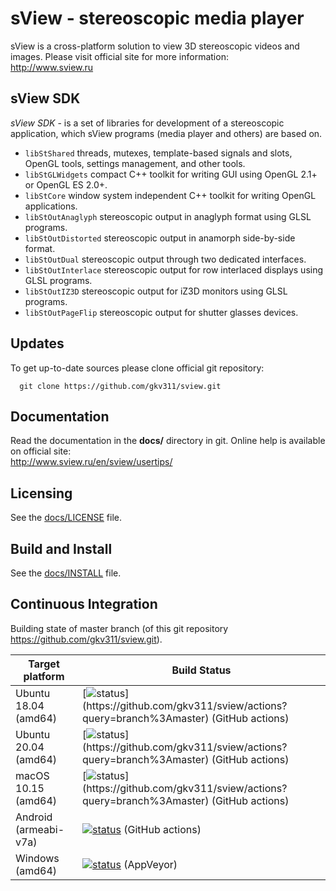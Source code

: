 sView - stereoscopic media player
=================================

sView is a cross-platform solution to view 3D stereoscopic videos and images.
Please visit official site for more information:<br/>
http://www.sview.ru

## sView SDK

*sView SDK* - is a set of libraries for development of a stereoscopic application, which sView programs (media player and others) are based on.

* `libStShared` threads, mutexes, template-based signals and slots, OpenGL tools, settings management, and other tools.
* `libStGLWidgets` compact C++ toolkit for writing GUI using OpenGL 2.1+ or OpenGL ES 2.0+.
* `libStCore` window system independent C++ toolkit for writing OpenGL applications.
* `libStOutAnaglyph` stereoscopic output in anaglyph format using GLSL programs.
* `libStOutDistorted` stereoscopic output in anamorph side-by-side format.
* `libStOutDual` stereoscopic output through two dedicated interfaces.
* `libStOutInterlace` stereoscopic output for row interlaced displays using GLSL programs.
* `libStOutIZ3D` stereoscopic output for iZ3D monitors using GLSL programs.
* `libStOutPageFlip` stereoscopic output for shutter glasses devices.

## Updates

To get up-to-date sources please clone official git repository:
~~~~~
  git clone https://github.com/gkv311/sview.git
~~~~~

## Documentation

Read the documentation in the **docs/** directory in git.
Online help is available on official site:<br/>
http://www.sview.ru/en/sview/usertips/

## Licensing

See the [docs/LICENSE](docs/LICENSE.md) file.

## Build and Install

See the [docs/INSTALL](docs/INSTALL.md) file.

## Continuous Integration

Building state of master branch (of this git repository https://github.com/gkv311/sview.git).

| Target platform      | Build Status |
|----------------------|--------------|
| Ubuntu 18.04 (amd64) | [![status](https://github.com/gkv311/sview/workflows/Build%20(Ubuntu%2018.04)/badge.svg?branch=master)](https://github.com/gkv311/sview/actions?query=branch%3Amaster) (GitHub actions) |
| Ubuntu 20.04 (amd64) | [![status](https://github.com/gkv311/sview/workflows/Build%20(Ubuntu%2020.04)/badge.svg?branch=master)](https://github.com/gkv311/sview/actions?query=branch%3Amaster) (GitHub actions) |
| macOS 10.15 (amd64)  | [![status](https://github.com/gkv311/sview/workflows/Build%20(macOS%2010.15)/badge.svg?branch=master)](https://github.com/gkv311/sview/actions?query=branch%3Amaster) (GitHub actions) |
| Android (armeabi-v7a)| [![status](https://github.com/gkv311/sview/workflows/Build%20(Android)/badge.svg?branch=master)](https://github.com/gkv311/sview/actions?query=branch%3Amaster) (GitHub actions) |
| Windows (amd64)      | [![status](https://ci.appveyor.com/api/projects/status/github/gkv311/sview)](https://ci.appveyor.com/project/gkv311/sview/build/messages) (AppVeyor) |
